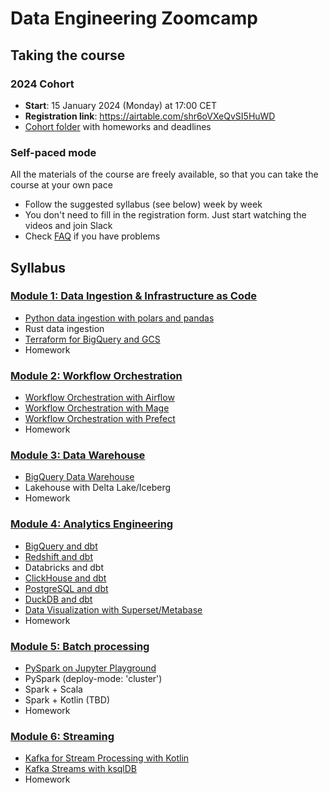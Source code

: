 # Data Engineering Zoomcamp

## Taking the course

### 2024 Cohort

* **Start**: 15 January 2024 (Monday) at 17:00 CET
* **Registration link**: https://airtable.com/shr6oVXeQvSI5HuWD
* [Cohort folder](https://github.com/DataTalksClub/data-engineering-zoomcamp/tree/main/cohorts/2024) with homeworks and deadlines

### Self-paced mode

All the materials of the course are freely available, so that you
can take the course at your own pace

* Follow the suggested syllabus (see below) week by week
* You don't need to fill in the registration form. Just start watching the videos and join Slack
* Check [FAQ](https://docs.google.com/document/d/19bnYs80DwuUimHM65UV3sylsCn2j1vziPOwzBwQrebw/edit?usp=sharing) if you have problems


## Syllabus 

### [Module 1: Data Ingestion & Infrastructure as Code](module1-data-ingestion)
* [Python data ingestion with polars and pandas](module1-data-ingestion/python-ingest/)
* Rust data ingestion
* [Terraform for BigQuery and GCS](infrastructure/terraform-gcp)
* Homework

### [Module 2: Workflow Orchestration](module2-workflow-orchestration)
* [Workflow Orchestration with Airflow](module2-workflow-orchestration/airflow)
* [Workflow Orchestration with Mage](module2-workflow-orchestration/mage)
* [Workflow Orchestration with Prefect](module2-workflow-orchestration/prefect)
* Homework

### [Module 3: Data Warehouse](module3-data-warehouse)
* [BigQuery Data Warehouse](module3-data-warehouse/bigquery)
* Lakehouse with Delta Lake/Iceberg
* Homework

### [Module 4: Analytics Engineering](module4-analytics-engineering)
* [BigQuery and dbt](module4-analytics-engineering/bigquery)
* [Redshift and dbt](module4-analytics-engineering/redshift)
* Databricks and dbt
* [ClickHouse and dbt](module4-analytics-engineering/clickhouse)
* [PostgreSQL and dbt](module4-analytics-engineering/postgres)
* [DuckDB and dbt](module4-analytics-engineering/duckdb)
* [Data Visualization with Superset/Metabase](module4-analytics-engineering/datavis)
* Homework

### [Module 5: Batch processing](module5-batch-processing)
* [PySpark on Jupyter Playground](module5-batch-processing/pyspark/notebooks/)
* PySpark (deploy-mode: 'cluster')  
* Spark + Scala
* Spark + Kotlin (TBD)
* Homework

### [Module 6: Streaming](module6-stream-processing)
* [Kafka for Stream Processing with Kotlin](module6-stream-processing/kotlin)
* [Kafka Streams with ksqlDB](module6-stream-processing/ksqldb)
* Homework

